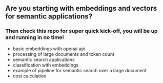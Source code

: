 ## Are you starting with embeddings and vectors for semantic applications?
### Then check this repo for super quick kick-off, you will be up and running in no time!

* basic embeddings with openai api
* processing of large documents and token count
* semantic search applications
* classification with embeddings
* example of pipeline for semantic search over a large document
* cost calculation